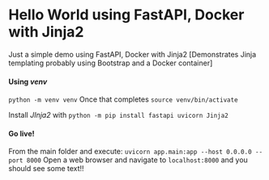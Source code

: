 # Hello World using FastAPI, Docker with Jinja2


Just a simple demo using FastAPI, Docker with Jinja2 [Demonstrates Jinja templating probably using Bootstrap and a Docker container]

#### Using *venv*

```python -m venv venv``` Once that completes ```source venv/bin/activate```

Install *JInja2* with ```python -m pip install fastapi uvicorn Jinja2```

#### Go live!

From the main folder and execute: ```uvicorn app.main:app --host 0.0.0.0 --port 8000```
Open a web browser and navigate to ```localhost:8000``` and you should see some text!!